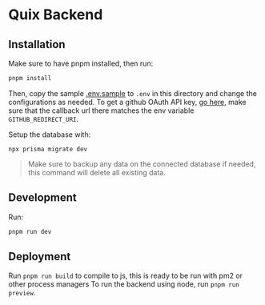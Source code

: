 # Quix Backend

## Installation
Make sure to have pnpm installed, then run:
```sh
pnpm install
```

Then, copy the sample [.env.sample](./.env.sample) to `.env` in this directory and change the configurations as needed.
To get a github OAuth API key, [go here](https://github.com/settings/developers), make sure that the callback url there matches the env variable `GITHUB_REDIRECT_URI`.


Setup the database with:
```
npx prisma migrate dev
```
> Make sure to backup any data on the connected database if needed, this command will delete all existing data.


## Development
Run:
```sh
pnpm run dev
```

## Deployment
Run `pnpm run build` to compile to js, this is ready to be run with pm2 or other process managers
To run the backend using node, run `pnpm run preview`.
